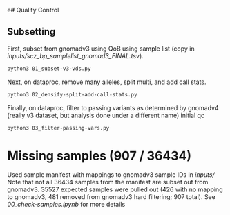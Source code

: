 e# Quality Control

## Subsetting

First, subset from gnomadv3 using QoB using sample list (copy in *inputs/scz_bp_samplelist_gnomad3_FINAL.tsv*). 
```bash
python3 01_subset-v3-vds.py
```

Next, on dataproc, remove many alleles, split multi, and add call stats.
```bash
python3 02_densify-split-add-call-stats.py
```

Finally, on dataproc, filter to passing variants as determined by gnomadv4 (really v3 dataset, but analysis done under a different name) initial qc
```bash
python3 03_filter-passing-vars.py
```

# Missing samples (907 / 36434)
Used sample manifest with mappings to gnomadv3 sample IDs in *inputs/*
Note that not all 36434 samples from the manifest are subset out from gnomadv3. 35527 expected samples were pulled out (426 with no mapping to gnomadv3, 481 removed from gnomadv3 hard filtering; 907 total).
See *00_check-samples.ipynb* for more details


